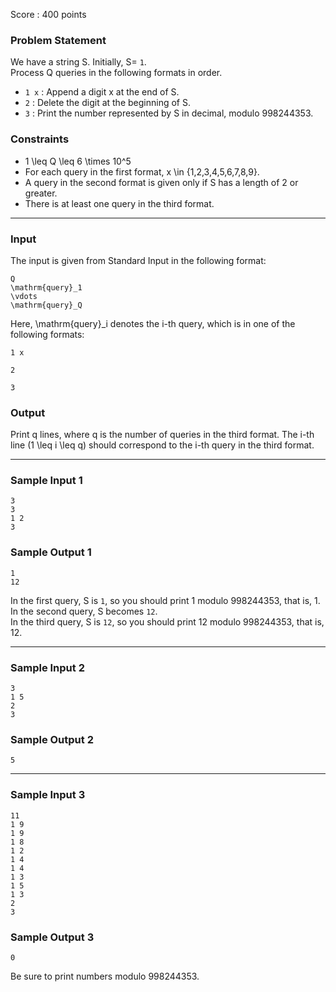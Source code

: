 Score : 400 points

### Problem Statement

We have a string S. Initially, S= `1`.  
Process Q queries in the following formats in order.

* `1 x` : Append a digit x at the end of S.
* `2` : Delete the digit at the beginning of S.
* `3` : Print the number represented by S in decimal, modulo 998244353.

### Constraints

* 1 \leq Q \leq 6 \times 10^5
* For each query in the first format, x \in \{1,2,3,4,5,6,7,8,9\}.
* A query in the second format is given only if S has a length of 2 or greater.
* There is at least one query in the third format.

---

### Input

The input is given from Standard Input in the following format:

```
Q
\mathrm{query}_1
\vdots
\mathrm{query}_Q
```

Here, \mathrm{query}\_i denotes the i-th query, which is in one of the following formats:

```
1 x
```

```
2
```

```
3
```

### Output

Print q lines, where q is the number of queries in the third format. The i-th line (1 \leq i \leq q) should correspond to the i-th query in the third format.

---

### Sample Input 1

```
3
3
1 2
3
```

### Sample Output 1

```
1
12
```

In the first query, S is `1`, so you should print 1 modulo 998244353, that is, 1.  
In the second query, S becomes `12`.  
In the third query, S is `12`, so you should print 12 modulo 998244353, that is, 12.

---

### Sample Input 2

```
3
1 5
2
3
```

### Sample Output 2

```
5
```

---

### Sample Input 3

```
11
1 9
1 9
1 8
1 2
1 4
1 4
1 3
1 5
1 3
2
3
```

### Sample Output 3

```
0
```

Be sure to print numbers modulo 998244353.